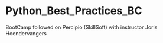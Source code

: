 # Python_Best_Practices_BC
BootCamp followed on Percipio (SkillSoft) with instructor Joris Hoendervangers
